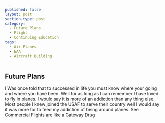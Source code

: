 ```yaml
---
published: false
layout: post
section-type: post
category:
  - Future Plans
  - Flight
  - Continuing Education
tags:
  - Air Planes
  - EAA
  - Aircraft Building
---
```

## Future Plans

I Was once told that to successed in life you must know where your going and where you have been.  Well for as long as I can remember I have loved to fly in planes.  I would say it is more of an addiction than any thing else.  Most people I knew joined the USAF to serve their country well I would say it was more for to feed my addiction of being around planes.  See Commercial Flights are like a Gateway Drug

